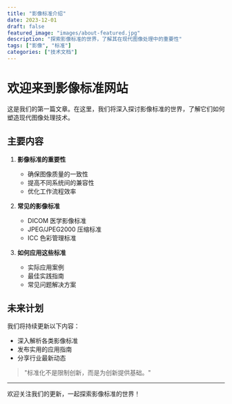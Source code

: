 ```yaml
---
title: "影像标准介绍"
date: 2023-12-01
draft: false
featured_image: "images/about-featured.jpg"
description: "探索影像标准的世界，了解其在现代图像处理中的重要性"
tags: ["影像", "标准"]
categories: ["技术文档"]
---
```


# 欢迎来到影像标准网站

这是我们的第一篇文章。在这里，我们将深入探讨影像标准的世界，了解它们如何塑造现代图像处理技术。

## 主要内容

1. **影像标准的重要性**
   - 确保图像质量的一致性
   - 提高不同系统间的兼容性
   - 优化工作流程效率

2. **常见的影像标准**
   - DICOM 医学影像标准
   - JPEG/JPEG2000 压缩标准
   - ICC 色彩管理标准

3. **如何应用这些标准**
   - 实际应用案例
   - 最佳实践指南
   - 常见问题解决方案

## 未来计划

我们将持续更新以下内容：

- 深入解析各类影像标准
- 发布实用的应用指南
- 分享行业最新动态

> "标准化不是限制创新，而是为创新提供基础。"

---

欢迎关注我们的更新，一起探索影像标准的世界！
